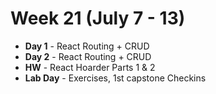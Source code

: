 # Week 21 (July 7 - 13)
* **Day 1** - React Routing + CRUD
* **Day 2** - React Routing + CRUD
* **HW** - React Hoarder Parts 1 & 2
* **Lab Day** - Exercises, 1st capstone Checkins